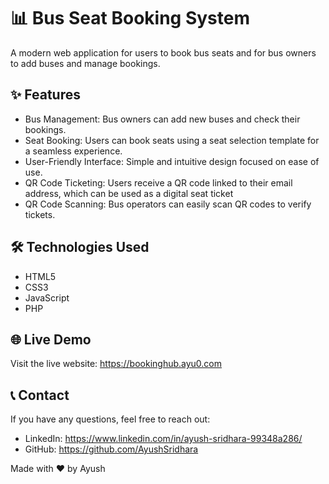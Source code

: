 # 📊 Bus Seat Booking System

A modern web application for users to book bus seats and for bus owners to add buses and manage bookings.



## ✨ Features

-  Bus Management: Bus owners can add new buses and check their bookings.
-  Seat Booking: Users can book seats using a seat selection template for a seamless experience. 
-  User-Friendly Interface: Simple and intuitive design focused on ease of use.
-  QR Code Ticketing: Users receive a QR code linked to their email address, which can be used as a digital seat ticket
-  QR Code Scanning: Bus operators can easily scan QR codes to verify tickets.


## 🛠️ Technologies Used

- HTML5
- CSS3
- JavaScript
- PHP


## 🌐 Live Demo

Visit the live website: https://bookinghub.ayu0.com





## 📞 Contact

If you have any questions, feel free to reach out:

- LinkedIn: https://www.linkedin.com/in/ayush-sridhara-99348a286/
- GitHub: https://github.com/AyushSridhara

Made with ❤️ by Ayush


